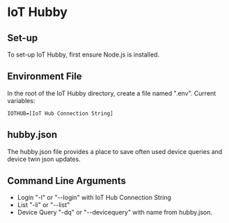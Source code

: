 # IoT Hubby

## Set-up
To set-up IoT Hubby, first ensure Node.js is installed.

## Environment File
In the root of the IoT Hubby directory, create a file named ".env".  Current variables:
```text
IOTHUB=[IoT Hub Connection String]
```

## hubby.json
The hubby.json file provides a place to save often used device queries and device twin json updates.

## Command Line Arguments
- Login
    "-l" or "--login" with IoT Hub Connection String
- List
    "-li" or "--list"
- Device Query
    "-dq" or "--devicequery" with name from hubby.json.
